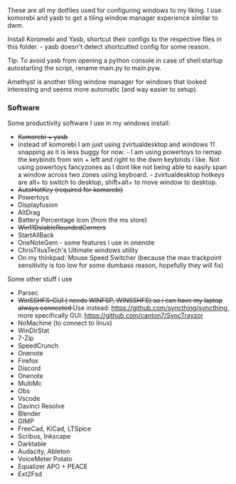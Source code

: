 These are all my dotfiles used for configuring windows to my liking. I use komorebi and yasb to get a tiling window manager experience similar to dwm. 

Install Koromebi and Yasb, shortcut their configs to the respective files in this folder. - yasb doesn't detect shortcutted config for some reason.

Tip: To avoid yasb from opening a python console in case of shell:startup autostarting the script, rename main.py to main.pyw.

Amethyst is another tiling window manager for windows that looked interesting and seems more automatic (and way easier to setup).

### Software

Some productivity software I use in my windows install:

* <strike> Komorebi + yasb </strike>
* instead of komorebi I am just using zvirtualdesktop and windows 11 snapping as it is less buggy for now. - I am using powertoys to remap the keybinds from win + left and right to the dwm keybinds i like. Not using powertoys fancyzones as I dont like not being able to easily span a window across two zones using keyboard. - zvirtualdesktop hotkeys are alt+<number> to switch to desktop, shift+alt+<number> to move window to desktop.
* <strike> AutoHotKey (required for komorebi) </strike>
* Powertoys
* Displayfusion
* AltDrag
* Battery Percentage Icon (from the ms store)
* <strike> Win11DsiableRoundedCorners </strike>
* StartAllBack
* OneNoteGem - some features i use in onenote
* ChrisTitusTech's Ultimate windows utility
* On my thinkpad: Mouse Speed Switcher (because the max trackpoint sensitivity is too low for some dumbass reason, hopefully they will fix)

Some other stuff i use
* Parsec
* <strike> WinSSHFS-GUI ( needs WINFSP, WINSSHFS) so i can have my laptop always connected </strike>
      Use instead: https://github.com/syncthing/syncthing, more specifically GUI: https://github.com/canton7/SyncTrayzor
* NoMachine (to connect to linux)
* WinDirStat
* 7-Zip
* SpeedCrunch
* Onenote
* Firefox
* Discord
* Onenote
* MultiMc
* Obs
* Vscode
* Davinci Resolve
* Blender
* GIMP
* FreeCad, KiCad, LTSpice
* Scribus, Inkscape
* Darktable 
* Audacity, Ableton
* VoiceMeter Potato
* Equalizer APO + PEACE
* Ext2Fsd
